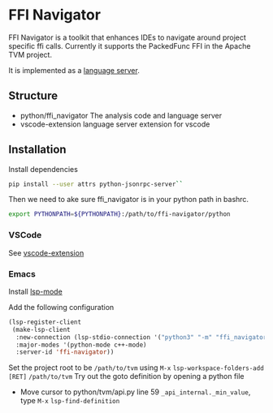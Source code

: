 # FFI Navigator

FFI Navigator is a toolkit that enhances IDEs to navigate around project specific ffi calls.
Currently it supports the PackedFunc FFI in the Apache TVM project.


It is implemented as a [language server](https://microsoft.github.io/language-server-protocol/).

## Structure

- python/ffi_navigator The analysis code and language server
- vscode-extension language server extension for vscode

## Installation

Install dependencies
```bash
pip install --user attrs python-jsonrpc-server``
```
Then we need to ake sure ffi_navigator is in your python path in bashrc.
```bash
export PYTHONPATH=${PYTHONPATH}:/path/to/ffi-navigator/python
```

### VSCode

See [vscode-extension](vscode-extension)

### Emacs

Install [lsp-mode](https://github.com/emacs-lsp/lsp-mode)

Add the following configuration
```el
(lsp-register-client
 (make-lsp-client
  :new-connection (lsp-stdio-connection '("python3" "-m" "ffi_navigator.langserver"))
  :major-modes '(python-mode c++-mode)
  :server-id 'ffi-navigator))
```

Set the project root to be ```/path/to/tvm``` using `M-x` `lsp-workspace-folders-add` `[RET]` `/path/to/tvm`
Try out the goto definition by opening a python file
- Move cursor to python/tvm/api.py line 59 `_api_internal._min_value`, type `M-x` `lsp-find-definition`
